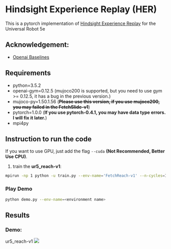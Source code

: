 # Hindsight Experience Replay (HER)
This is a pytorch implementation of [Hindsight Experience Replay](https://arxiv.org/abs/1707.01495) for the Universal Robot 5e

## Acknowledgement:
- [Openai Baselines](https://github.com/openai/baselines)

## Requirements
- python=3.5.2
- openai-gym=0.12.5 (mujoco200 is supported, but you need to use gym >= 0.12.5, it has a bug in the previous version.)
- mujoco-py=1.50.1.56 (~~**Please use this version, if you use mujoco200, you may failed in the FetchSlide-v1**~~)
- pytorch=1.0.0 (**If you use pytorch-0.4.1, you may have data type errors. I will fix it later.**)
- mpi4py

## Instruction to run the code
If you want to use GPU, just add the flag `--cuda` **(Not Recommended, Better Use CPU)**.
1. train the **ur5_reach-v1**:
```bash
mpirun -np 1 python -u train.py --env-name='FetchReach-v1' --n-cycles=10 2>&1 | tee reach.log
```

### Play Demo
```bash
python demo.py --env-name=<environment name>
```

## Results

### Demo:
ur5_reach-v1
![](https://github.com/stefanwanckel/DRL/tree/master/hindsight-experience-replay-ur5/figures/ur5_reach-v1_ddpg-her_2021-05-07.gif)
